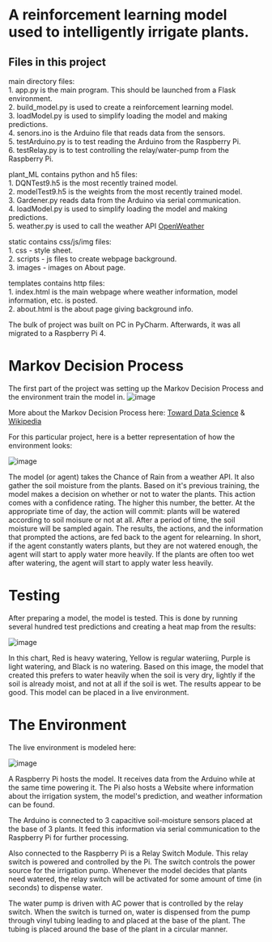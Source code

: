# A reinforcement learning model used to intelligently irrigate plants.

## Files in this project 
main directory files:</br>
     1. app.py is the main program. This should be launched from a Flask environment.</br>
     2. build_model.py is used to create a reinforcement learning model.</br>
     3. loadModel.py is used to simplify loading the model and making predictions.</br>
     4. senors.ino is the Arduino file that reads data from the sensors.</br>
     5. testArduino.py is to test reading the Arduino from the Raspberry Pi.</br>
     6. testRelay.py is to test controlling the relay/water-pump from the Raspberry Pi.</br>

plant_ML contains python and h5 files:</br>
      1. DQNTest9.h5 is the most recently trained model.</br>
      2. modelTest9.h5 is the weights from the most recently trained model.</br>
      3. Gardener.py reads data from the Arduino via serial communication.</br>
      4. loadModel.py is used to simplify loading the model and making predictions.</br>
      5. weather.py is used to call the weather API [OpenWeather](https://openweathermap.org/api) </br>

static contains css/js/img files:</br>
      1. css - style sheet.</br>
      2. scripts - js files to create webpage background.</br>
      3. images - images on About page.</br>

templates contains http files:</br>
      1. index.html is the main webpage where weather information, model information, etc. is posted.</br>
      2. about.html is the about page giving background info.</br>


The bulk of project was built on PC in PyCharm. Afterwards, it was all migrated to a Raspberry Pi 4.

# Markov Decision Process
The first part of the project was setting up the Markov Decision Process and the environment train the model in.
![image](https://user-images.githubusercontent.com/60274317/151409344-62fe66c3-4a09-40a2-be67-6d5b821cad6a.png)

More about the Markov Decision Process here: [Toward Data Science](https://towardsdatascience.com/understanding-the-markov-decision-process-mdp-8f838510f150) & [Wikipedia](https://en.wikipedia.org/wiki/Markov_decision_process)

For this particular project, here is a better representation of how the environment looks:

![image](https://user-images.githubusercontent.com/60274317/151409454-a7e78090-edff-446a-8464-cd373730b065.png)

The model (or agent) takes the Chance of Rain from a weather API. It also gather the soil moisture from the plants. Based on it's previous training, the model makes a decision on whether or not to water the plants. This action comes with a confidence rating. The higher this number, the better. At the appropriate time of day, the action will commit: plants will be watered according to soil moisure or not at all. After a period of time, the soil moisture will be sampled again. The results, the actions, and the information that prompted the actions, are fed back to the agent for relearning. In short, if the agent constantly waters plants, but they are not watered enough, the agent will start to apply water more heavily. If the plants are often too wet after watering, the agent will start to apply water less heavily.


# Testing
After preparing a model, the model is tested. This is done by running several hundred test predictions and creating a heat map from the results:

![image](https://user-images.githubusercontent.com/60274317/151407536-24a9c99e-704f-4d4f-85de-466a53c4616a.png)

In this chart, Red is heavy watering, Yellow is regular wateriing, Purple is light watering, and Black is no watering.
Based on this image, the model that created this prefers to water heavily when the soil is very dry, lightly if the soil is already moist, and not at all if the soil is wet.
The results appear to be good. This model can be placed in a live environment.


# The Environment
The live environment is modeled here:

![image](https://user-images.githubusercontent.com/60274317/151407643-e70addc1-59d4-400e-82d3-f680c4d0a30d.png)

A Raspberry Pi hosts the model. It receives data from the Arduino while at the same time powering it. The Pi also hosts a Website where information about the irrigation system, the model's prediction, and weather information can be found.

The Arduino is connected to 3 capacitive soil-moisture sensors placed at the base of 3 plants. It feed this information via serial communication to the Raspberry Pi for further processing.

Also connected to the Raspberry Pi is a Relay Switch Module. This relay switch is powered and controlled by the Pi. The switch controls the power source for the irrigation pump. Whenever the model decides that plants need watered, the relay switch will be activated for some amount of time (in seconds) to dispense water.

The water pump is driven with AC power that is controlled by the relay switch. When the switch is turned on, water is dispensed from the pump through vinyl tubing leading to and placed at the base of the plant. The tubing is placed around the base of the plant in a circular manner.

